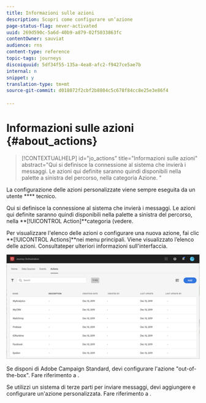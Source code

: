 ```yaml
---
title: Informazioni sulle azioni
description: Scopri come configurare un’azione
page-status-flag: never-activated
uuid: 269d590c-5a6d-40b9-a879-02f5033863fc
contentOwner: sauviat
audience: rns
content-type: reference
topic-tags: journeys
discoiquuid: 5df34f55-135a-4ea8-afc2-f9427ce5ae7b
internal: n
snippet: y
translation-type: tm+mt
source-git-commit: d018072f2cbf2b8804c5c678f84cc8e25e3e86f4

---
```



# Informazioni sulle azioni {#about_actions}

>[!CONTEXTUALHELP]
>id=&quot;jo_actions&quot;
>title=&quot;Informazioni sulle azioni&quot;
>abstract=&quot;Qui si definisce la connessione al sistema che invierà i messaggi. Le azioni qui definite saranno quindi disponibili nella palette a sinistra del percorso, nella categoria Azione. &quot;

La configurazione delle azioni personalizzate viene sempre eseguita da un utente **** tecnico.

Qui si definisce la connessione al sistema che invierà i messaggi. Le azioni qui definite saranno quindi disponibili nella palette a sinistra del percorso, nella **[!UICONTROL Action]**categoria (vedere[](../building-journeys/about-action-activities.md).

Per visualizzare l&#39;elenco delle azioni o configurare una nuova azione, fai clic **[!UICONTROL Actions]**nei menu principali. Viene visualizzato l’elenco delle azioni. Consultate[](../about/user-interface.md)per ulteriori informazioni sull&#39;interfaccia.

![](../assets/custom1.png)

Se disponi di Adobe Campaign Standard, devi configurare l&#39;azione &quot;out-of-the-box&quot;. Fare riferimento a [](../action/working-with-adobe-campaign.md).

Se utilizzi un sistema di terze parti per inviare messaggi, devi aggiungere e configurare un&#39;azione personalizzata. Fare riferimento a [](../action/about-custom-action-configuration.md).
